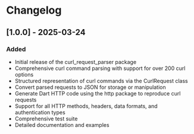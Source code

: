 # Changelog

## [1.0.0] - 2025-03-24

### Added
- Initial release of the curl_request_parser package
- Comprehensive curl command parsing with support for over 200 curl options
- Structured representation of curl commands via the CurlRequest class
- Convert parsed requests to JSON for storage or manipulation
- Generate Dart HTTP code using the http package to reproduce curl requests
- Support for all HTTP methods, headers, data formats, and authentication types
- Comprehensive test suite
- Detailed documentation and examples